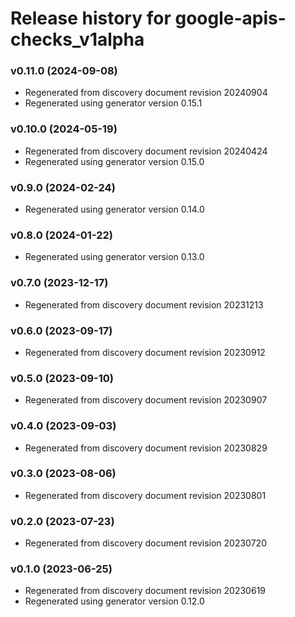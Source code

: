 # Release history for google-apis-checks_v1alpha

### v0.11.0 (2024-09-08)

* Regenerated from discovery document revision 20240904
* Regenerated using generator version 0.15.1

### v0.10.0 (2024-05-19)

* Regenerated from discovery document revision 20240424
* Regenerated using generator version 0.15.0

### v0.9.0 (2024-02-24)

* Regenerated using generator version 0.14.0

### v0.8.0 (2024-01-22)

* Regenerated using generator version 0.13.0

### v0.7.0 (2023-12-17)

* Regenerated from discovery document revision 20231213

### v0.6.0 (2023-09-17)

* Regenerated from discovery document revision 20230912

### v0.5.0 (2023-09-10)

* Regenerated from discovery document revision 20230907

### v0.4.0 (2023-09-03)

* Regenerated from discovery document revision 20230829

### v0.3.0 (2023-08-06)

* Regenerated from discovery document revision 20230801

### v0.2.0 (2023-07-23)

* Regenerated from discovery document revision 20230720

### v0.1.0 (2023-06-25)

* Regenerated from discovery document revision 20230619
* Regenerated using generator version 0.12.0

